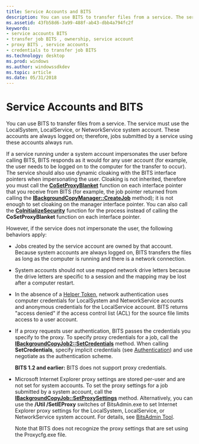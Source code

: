 ```yaml
---
title: Service Accounts and BITS
description: You can use BITS to transfer files from a service. The service must use the LocalSystem, LocalService, or NetworkService system account. These accounts are always logged on; therefore, jobs submitted by a service using these accounts always run.
ms.assetid: 43fb58d6-3a99-488f-ab43-dbb4a794fc2f
keywords:
- service accounts BITS
- transfer job BITS , ownership, service account
- proxy BITS , service accounts
- credentials to transfer job BITS
ms.technology: desktop
ms.prod: windows
ms.author: windowssdkdev
ms.topic: article
ms.date: 05/31/2018
---
```


# Service Accounts and BITS

You can use BITS to transfer files from a service. The service must use the LocalSystem, LocalService, or NetworkService system account. These accounts are always logged on; therefore, jobs submitted by a service using these accounts always run.

If a service running under a system account impersonates the user before calling BITS, BITS responds as it would for any user account (for example, the user needs to be logged on to the computer for the transfer to occur). The service should also use dynamic cloaking with the BITS interface pointers when impersonating the user. Cloaking is not inherited, therefore you must call the [**CoSetProxyBlanket**](c2e5e681-8fa5-4b02-b59d-ba796eb0dccf) function on each interface pointer that you receive from BITS (for example, the job pointer returned from calling the [**IBackgroundCopyManager::CreateJob**](/windows/desktop/api/Bits/nf-bits-ibackgroundcopymanager-createjob) method); it is not enough to set cloaking on the manager interface pointer. You can also call the [**CoInitializeSecurity**](e0933741-6b75-4ce1-aa63-6240e4a7130f) function for the process instead of calling the **CoSetProxyBlanket** function on each interface pointer.

However, if the service does not impersonate the user, the following behaviors apply:

-   Jobs created by the service account are owned by that account. Because system accounts are always logged on, BITS transfers the files as long as the computer is running and there is a network connection.
-   System accounts should not use mapped network drive letters because the drive letters are specific to a session and the mapping may be lost after a computer restart.
-   In the absence of a [Helper Token](helper-tokens-for-bits-transfer-jobs.md), network authentication uses computer credentials for LocalSystem and NetworkService accounts and anonymous credentials for the LocalService account. BITS returns "access denied" if the access control list (ACL) for the source file limits access to a user account.
-   If a proxy requests user authentication, BITS passes the credentials you specify to the proxy. To specify proxy credentials for a job, call the [**IBackgroundCopyJob2::SetCredentials**](/windows/desktop/api/Bits1_5/nf-bits1_5-ibackgroundcopyjob2-setcredentials) method. When calling **SetCredentials**, specify implicit credentials (see [Authentication](authentication.md)) and use negotiate as the authentication scheme.

    **BITS 1.2 and earlier:** BITS does not support proxy credentials.

-   Microsoft Internet Explorer proxy settings are stored per-user and are not set for system accounts. To set the proxy settings for a job submitted by a system account, call the [**IBackgroundCopyJob::SetProxySettings**](/windows/desktop/api/Bits/nf-bits-ibackgroundcopyjob-setproxysettings) method. Alternatively, you can use the **/Util /SetIEProxy** switches of BitsAdmin.exe to set Internet Explorer proxy settings for the LocalSystem, LocalService, or NetworkService system account. For details, see [BitsAdmin Tool](bitsadmin-tool.md).

    Note that BITS does not recognize the proxy settings that are set using the Proxycfg.exe file.

 

 




